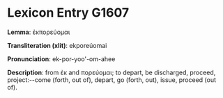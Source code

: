 # Lexicon Entry G1607

**Lemma**: ἐκπορεύομαι

**Transliteration (xlit)**: ekporeúomai

**Pronunciation**: ek-por-yoo'-om-ahee

**Description**:
from ἐκ and πορεύομαι; to depart, be discharged, proceed, project:--come (forth, out of), depart, go (forth, out), issue, proceed (out of).
